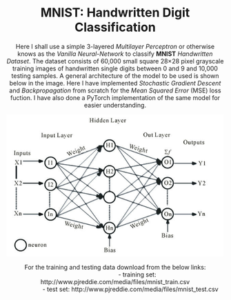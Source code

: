 # <div align='center' >MNIST: Handwritten Digit Classification<div>

 <div align='center'> Here I shall use a simple 3-layered <i>Multilayer Perceptron</i> or otherwise knows as the <i>Vanilla Neural-Network</i> to classify <b>MNIST</b> <i>Handwritten Dataset</i>. The dataset consists of 60,000 small square 28×28 pixel grayscale training images of handwritten single digits between 0 and 9 and 10,000 testing samples. A general architecture of the model to be used is shown below in the image. Here I have implemented <i>Stochastic Gradient Descent</i> and <i>Backpropagation</i> from scratch for the <i>Mean Squared Error</i> (MSE) loss fuction. I have also done a PyTorch implementation of the same model for easier understanding.</div> 


<p align='center'><img src=./qModel.jpg></p>
<p align='center'>
For the training and testing data download from the below links:<br>
&nbsp; &nbsp; &nbsp; &nbsp; &nbsp; &nbsp; &nbsp; &nbsp; &nbsp; &nbsp; &nbsp; &nbsp; &nbsp; - training set: http://www.pjreddie.com/media/files/mnist_train.csv<br>
&nbsp; &nbsp; &nbsp; &nbsp; &nbsp;  &nbsp; &nbsp; &nbsp; &nbsp;&nbsp;- test set: http://www.pjreddie.com/media/files/mnist_test.csv
</p>
